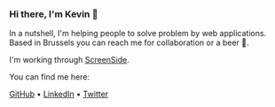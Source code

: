 ### Hi there, I'm Kevin 👋

In a nutshell, I'm helping people to solve problem by web applications. Based in Brussels you can reach me for collaboration or a beer 🍻.

I'm working through [ScreenSide](https://screenside.be/).

You can find me here:

[GitHub](https://github.com/KevinTss) • [LinkedIn](https://www.linkedin.com/in/kevin-tassi/) • [Twitter](https://twitter.com/TassiKevin)
